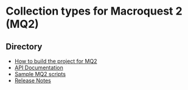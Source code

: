 Collection types for Macroquest 2 (MQ2)
=======================================

## Directory

* [How to build the project for MQ2](https://github.com/TypePun/MQ2Collections/blob/master/docs/BUILD-NOTES-FOR-MQ2.md)
* [API Documentation](https://github.com/TypePun/MQ2Collections/wiki)
* [Sample MQ2 scripts](https://github.com/TypePun/MQ2Collections/tree/master/macros)
* [Release Notes](https://github.com/TypePun/MQ2Collections/blob/master/docs/RELEASE-NOTES.md)




